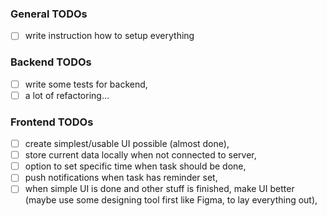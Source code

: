 ### General TODOs

- [ ] write instruction how to setup everything

### Backend TODOs

- [ ] write some tests for backend,
- [ ] a lot of refactoring...

### Frontend TODOs

- [ ] create simplest/usable UI possible (almost done),
- [ ] store current data locally when not connected to server,
- [ ] option to set specific time when task should be done,
- [ ] push notifications when task has reminder set,
- [ ] when simple UI is done and other stuff is finished, make UI better (maybe
      use some designing tool first like Figma, to lay everything out),
